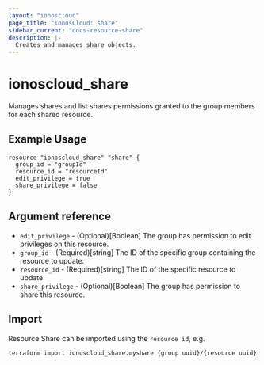 ```yaml
---
layout: "ionoscloud"
page_title: "IonosCloud: share"
sidebar_current: "docs-resource-share"
description: |-
  Creates and manages share objects.
---
```


# ionoscloud\_share

Manages shares and list shares permissions granted to the group members for each shared resource.

## Example Usage

```hcl
resource "ionoscloud_share" "share" {
  group_id = "groupId"
  resource_id = "resourceId"
  edit_privilege = true
  share_privilege = false
}
```

## Argument reference

* `edit_privilege` - (Optional)[Boolean] The group has permission to edit privileges on this resource.
* `group_id` - (Required)[string] The ID of the specific group containing the resource to update.
* `resource_id` - (Required)[string] The ID of the specific resource to update.
* `share_privilege` - (Optional)[Boolean] The group has permission to share this resource.

## Import

Resource Share can be imported using the `resource id`, e.g.

```shell
terraform import ionoscloud_share.myshare {group uuid}/{resource uuid}
```